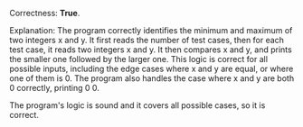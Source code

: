 Correctness: **True**.

Explanation: The program correctly identifies the minimum and maximum of two integers x and y. It first reads the number of test cases, then for each test case, it reads two integers x and y. It then compares x and y, and prints the smaller one followed by the larger one. This logic is correct for all possible inputs, including the edge cases where x and y are equal, or where one of them is 0. The program also handles the case where x and y are both 0 correctly, printing 0 0. 

The program's logic is sound and it covers all possible cases, so it is correct.